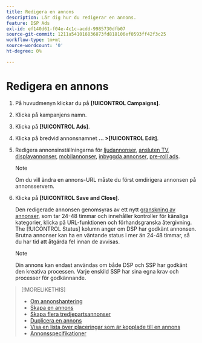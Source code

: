 ```yaml
---
title: Redigera en annons
description: Lär dig hur du redigerar en annons.
feature: DSP Ads
exl-id: ef140d61-f04e-4c1c-acdd-9985730dfb07
source-git-commit: 1211a541016836873fd818106ef0593ff42f3c25
workflow-type: tm+mt
source-wordcount: '0'
ht-degree: 0%

---
```


# Redigera en annons

1. På huvudmenyn klickar du på **[!UICONTROL Campaigns]**.
1. Klicka på kampanjens namn.
1. Klicka på **[!UICONTROL Ads]**.
1. Klicka på bredvid annonsnamnet  **... >[!UICONTROL Edit]**.
1. Redigera annonsinställningarna för [ljudannonser](ad-settings-audio.md), [ansluten TV](ad-settings-connected-tv.md), [displayannonser](ad-settings-display.md), [mobilannonser](ad-settings-mobile.md), [inbyggda annonser](ad-settings-native.md), [pre-roll ads](ad-settings-pre-roll.md).

   >[!NOTE]
   >
   >Om du vill ändra en annons-URL måste du först omdirigera annonsen på annonsservern.

1. Klicka på **[!UICONTROL Save and Close]**.

   Den redigerade annonsen genomsyras av ett nytt [granskning av annonser](ad-about.md), som tar 24-48 timmar och innehåller kontroller för känsliga kategorier, klicka på URL-funktionen och förhandsgranska återgivning. The [!UICONTROL Status] kolumn anger om DSP har godkänt annonsen. Brutna annonser kan ha en väntande status i mer än 24-48 timmar, så du har tid att åtgärda fel innan de avvisas.

   >[!NOTE]
   >
   >Din annons kan endast användas om både DSP och SSP har godkänt den kreativa processen. Varje enskild SSP har sina egna krav och processer för godkännande.

>[!MORELIKETHIS]
>
>* [Om annonshantering](ad-about.md)
>* [Skapa en annons](ad-create.md)
>* [Skapa flera tredjepartsannonser](ad-create-multiple.md)
>* [Duplicera en annons](ad-duplicate.md)
>* [Visa en lista över placeringar som är kopplade till en annons](ad-list-placements.md)
>* [Annonsspecifikationer](ad-specs.md)

